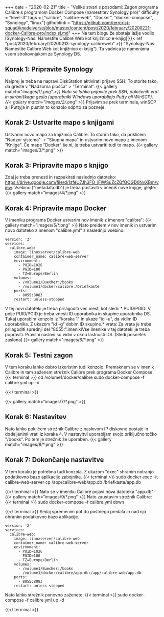 +++
date = "2020-02-21"
title = "Velike stvari s posodami: Zagon programa Calibre s programom Docker Compose (namestitev Synology pro)"
difficulty = "level-3"
tags = ["calibre", "calibre-web", "Docker", "docker-compose", "Synology", "linux"]
githublink = "https://github.com/terrorist-squad/knedelverse/blob/master/content/post/2020/february/20200221-docker-Calibre-pro/index.sl.md"
+++
Na tem blogu že obstaja lažje vodilo: [Synology-Nas: Namestite Calibre Web kot knjižnico e-knjig]({{< ref "post/2020/february/20200213-synology-calibreweb" >}} "Synology-Nas: Namestite Calibre Web kot knjižnico e-knjig"). Ta vadnica je namenjena vsem strokovnjakom za Synology DS.
## Korak 1: Pripravite Synology
Najprej je treba na napravi DiskStation aktivirati prijavo SSH. To storite tako, da greste v "Nadzorna plošča" > "Terminal".
{{< gallery match="images/1/*.png" >}}
Nato se lahko prijavite prek SSH, določenih vrat in skrbniškega gesla (uporabniki Windows uporabljajo Putty ali WinSCP).
{{< gallery match="images/2/*.png" >}}
Prijavim se prek terminala, winSCP ali Puttyja in pustim to konzolo odprto za pozneje.
## Korak 2: Ustvarite mapo s knjigami
Ustvarim novo mapo za knjižnico Calibre. To storim tako, da prikličem "Nadzor sistema" -> "Skupna mapa" in ustvarim novo mapo z imenom "Knjige". Če mape "Docker" še ni, je treba ustvariti tudi to mapo.
{{< gallery match="images/3/*.png" >}}

## Korak 3: Pripravite mapo s knjigo
Zdaj je treba prenesti in razpakirati naslednjo datoteko: https://drive.google.com/file/d/1zfeU7Jh3FO_jFlWSuZcZQfQOGD0NvXBm/view. Vsebino ("metadata.db") je treba postaviti v imenik nove knjige, glejte:
{{< gallery match="images/4/*.png" >}}

## Korak 4: Pripravite mapo Docker
V imeniku programa Docker ustvarim nov imenik z imenom "calibre":
{{< gallery match="images/5/*.png" >}}
Nato preidem v nov imenik in ustvarim novo datoteko z imenom "calibre.yml" z naslednjo vsebino:
```
version: '2'
services:
  calibre-web:
    image: linuxserver/calibre-web
    container_name: calibre-web-server
    environment:
      - PUID=1026
      - PGID=100
      - TZ=Europe/Berlin
    volumes:
      - /volume1/Buecher:/books
      - /volume1/docker/calibre:/briefkaste
    ports:
      - 8055:8083
    restart: unless-stopped

```
V tej novi datoteki je treba prilagoditi več mest, kot sledi: * PUID/PGID: V polje PUID/PGID je treba vnesti ID uporabnika in skupine uporabnika DS. Tukaj uporabim konzolo iz "koraka 1" in ukaze "id -u", da vidim ID uporabnika. Z ukazom "id -g" dobim ID skupine.* vrata: Za vrata je treba prilagoditi sprednji del "8055:".imenikiVse imenike v tej datoteki je treba popraviti. Pravilni naslovi so vidni v oknu lastnosti DS. (Sledi posnetek zaslona)
{{< gallery match="images/6/*.png" >}}

## Korak 5: Testni zagon
V tem koraku lahko dobro izkoristim tudi konzolo. Premaknem se v imenik Calibre in tam zaženem strežnik Calibre prek programa Docker Compose.
{{< terminal >}}
cd /volume1/docker/calibre
sudo docker-compose -f calibre.yml up -d

{{</ terminal >}}

{{< gallery match="images/7/*.png" >}}

## Korak 6: Nastavitev
Nato lahko pokličem strežnik Calibre z naslovom IP diskovne postaje in dodeljenimi vrati iz koraka 4. V nastavitvi uporabljam svojo priključno točko "/books". Po tem je strežnik že uporaben.
{{< gallery match="images/8/*.png" >}}

## Korak 7: Dokončanje nastavitve
V tem koraku je potrebna tudi konzola. Z ukazom "exec" shranim notranjo podatkovno bazo aplikacije zabojnika.
{{< terminal >}}
sudo docker exec -it calibre-web-server cp /app/calibre-web/app.db /briefkaste/app.db

{{</ terminal >}}
Nato se v imeniku Calibre pojavi nova datoteka "app.db":
{{< gallery match="images/9/*.png" >}}
Nato zaustavim strežnik Calibre:
{{< terminal >}}
sudo docker-compose -f calibre.yml down

{{</ terminal >}}
Sedaj spremenim pot do poštnega predala in nad njo ohranim podatkovno bazo aplikacije.
```
version: '2'
services:
  calibre-web:
    image: linuxserver/calibre-web
    container_name: calibre-web-server
    environment:
      - PUID=1026
      - PGID=100
      - TZ=Europe/Berlin
    volumes:
      - /volume1/Buecher:/books
      - /volume1/docker/calibre/app.db:/app/calibre-web/app.db
    ports:
      - 8055:8083
    restart: unless-stopped

```
Nato lahko strežnik ponovno zaženete:
{{< terminal >}}
sudo docker-compose -f calibre.yml up -d

{{</ terminal >}}
